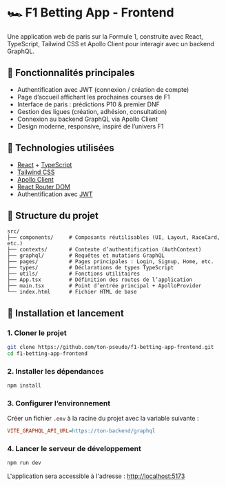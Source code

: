 # 🏎️ F1 Betting App - Frontend

Une application web de paris sur la Formule 1, construite avec React, TypeScript, Tailwind CSS et Apollo Client pour interagir avec un backend GraphQL.

## 🚀 Fonctionnalités principales

- Authentification avec JWT (connexion / création de compte)
- Page d’accueil affichant les prochaines courses de F1
- Interface de paris : prédictions P10 & premier DNF
- Gestion des ligues (création, adhésion, consultation)
- Connexion au backend GraphQL via Apollo Client
- Design moderne, responsive, inspiré de l’univers F1

## 🧰 Technologies utilisées

- [React](https://reactjs.org/) + [TypeScript](https://www.typescriptlang.org/)
- [Tailwind CSS](https://tailwindcss.com/)
- [Apollo Client](https://www.apollographql.com/docs/react/)
- [React Router DOM](https://reactrouter.com/)
- Authentification avec [JWT](https://jwt.io/)

## 📁 Structure du projet

```
src/
├── components/     # Composants réutilisables (UI, Layout, RaceCard, etc.)
├── contexts/       # Contexte d’authentification (AuthContext)
├── graphql/        # Requêtes et mutations GraphQL
├── pages/          # Pages principales : Login, Signup, Home, etc.
├── types/          # Déclarations de types TypeScript
├── utils/          # Fonctions utilitaires
├── App.tsx         # Définition des routes de l’application
├── main.tsx        # Point d’entrée principal + ApolloProvider
└── index.html      # Fichier HTML de base
```

## 🔧 Installation et lancement

### 1. Cloner le projet

```bash
git clone https://github.com/ton-pseudo/f1-betting-app-frontend.git
cd f1-betting-app-frontend
```

### 2. Installer les dépendances

```bash
npm install
```

### 3. Configurer l’environnement

Créer un fichier `.env` à la racine du projet avec la variable suivante :

```ini
VITE_GRAPHQL_API_URL=https://ton-backend/graphql
```

### 4. Lancer le serveur de développement

```bash
npm run dev
```

L'application sera accessible à l'adresse : [http://localhost:5173](http://localhost:5173)

